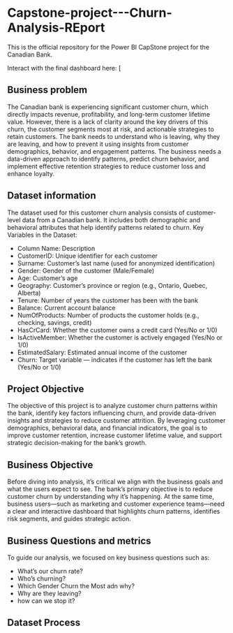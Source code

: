 # Capstone-project---Churn-Analysis-REport
This is the official repository for the Power BI CapStone project for the Canadian Bank.

Interact with the final dashboard here:
[

## Business problem

The Canadian bank is experiencing significant customer churn, which directly impacts revenue, profitability, and long-term customer lifetime value. However, there is a lack of clarity around the key drivers of this churn, the customer segments most at risk, and actionable strategies to retain customers. The bank needs to understand who is leaving, why they are leaving, and how to prevent it using insights from customer demographics, behavior, and engagement patterns. The business needs a data-driven approach to identify patterns, predict churn behavior, and implement effective retention strategies to reduce customer loss and enhance loyalty.

## Dataset information

The dataset used for this customer churn analysis consists of customer-level data from a Canadian bank. It includes both demographic and behavioral attributes that help identify patterns related to churn.
Key Variables in the Dataset:
- Column Name:	Description
- CustomerID:	Unique identifier for each customer
- Surname:	Customer’s last name (used for anonymized identification)
- Gender:	Gender of the customer (Male/Female)
- Age:	Customer’s age
- Geography:	Customer’s province or region (e.g., Ontario, Quebec, Alberta)
- Tenure:	Number of years the customer has been with the bank
- Balance:	Current account balance
- NumOfProducts:	Number of products the customer holds (e.g., checking, savings, credit)
- HasCrCard:	Whether the customer owns a credit card (Yes/No or 1/0)
- IsActiveMember:	Whether the customer is actively engaged (Yes/No or 1/0)
- EstimatedSalary:	Estimated annual income of the customer
- Churn:	Target variable — indicates if the customer has left the bank (Yes/No or 1/0)

## Project Objective

The objective of this project is to analyze customer churn patterns within the bank, identify key factors influencing churn, and provide data-driven insights and strategies to reduce customer attrition. By leveraging customer demographics, behavioral data, and financial indicators, the goal is to improve customer retention, increase customer lifetime value, and support strategic decision-making for the bank’s growth.

## Business Objective

Before diving into analysis, it’s critical we align with the business goals and what the users expect to see. The bank’s primary objective is to reduce customer churn by understanding why it’s happening. At the same time, business users—such as marketing and customer experience teams—need a clear and interactive dashboard that highlights churn patterns, identifies risk segments, and guides strategic action.

## Business Questions and metrics

To guide our analysis, we focused on key business questions such as: 
- What’s our churn rate?
- Who’s churning?
- Which Gender Churn the Most adn why?
- Why are they leaving?
- how can we stop it?

## Dataset Process

  



